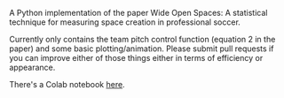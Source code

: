 A Python implementation of the paper Wide Open Spaces: A statistical technique for measuring space creation in professional soccer.

Currently only contains the team pitch control function (equation 2 in the paper) and some basic plotting/animation. Please submit pull requests if you can improve either of those things either in terms of efficiency or appearance.

There's a Colab notebook [here](https://colab.research.google.com/drive/1V75UgfJEfCWgbfxnG4OuB1WpvqahUJPU#scrollTo=KkFlDuzYFaja).
